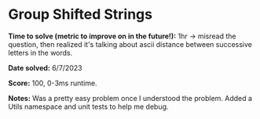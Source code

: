 # Group Shifted Strings

**Time to solve (metric to improve on in the future!):** 1hr -> misread the question, then realized it's talking about ascii distance between successive letters in the words. 

**Date solved:** 6/7/2023

**Score:** 100, 0-3ms runtime.

**Notes:**
Was a pretty easy problem once I understood the problem. Added a Utils namespace and unit tests to help me debug.